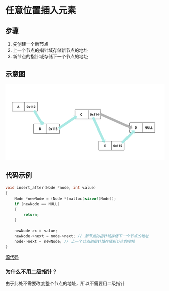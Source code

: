 # 任意位置插入元素

## 步骤

1. 先创建一个新节点
2. 上一个节点的指针域存储新节点的地址
3. 新节点的指针域存储下一个节点的地址

## 示意图

![插入元素](imgs/add_elements.png)

## 代码示例

```c
void insert_after(Node *node, int value)
{
    Node *newNode = (Node *)malloc(sizeof(Node));
    if (newNode == NULL)
    {
        return;
    }

    newNode->x = value;
    newNode->next = node->next; // 新节点的指针域存储下一个节点的地址
    node->next = newNode; // 上一个节点的指针域存储新节点的地址
}
```

[源代码](任意位置插入元素.c#L9)

### 为什么不用二级指针？

由于此处不需要改变整个节点的地址，所以不需要用二级指针

